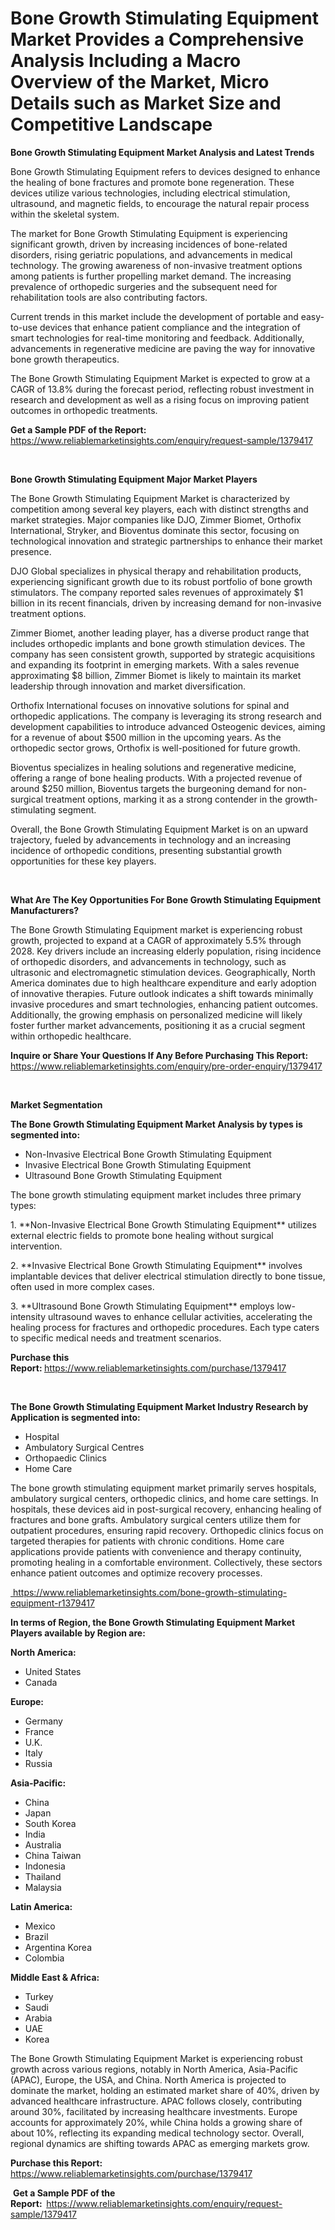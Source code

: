 <p><h1>Bone Growth Stimulating Equipment Market Provides a Comprehensive Analysis Including a Macro Overview of the Market, Micro Details such as Market Size and Competitive Landscape</h1></p><p><strong>Bone Growth Stimulating Equipment Market Analysis and Latest Trends</strong></p>
<p><p>Bone Growth Stimulating Equipment refers to devices designed to enhance the healing of bone fractures and promote bone regeneration. These devices utilize various technologies, including electrical stimulation, ultrasound, and magnetic fields, to encourage the natural repair process within the skeletal system. </p><p>The market for Bone Growth Stimulating Equipment is experiencing significant growth, driven by increasing incidences of bone-related disorders, rising geriatric populations, and advancements in medical technology. The growing awareness of non-invasive treatment options among patients is further propelling market demand. The increasing prevalence of orthopedic surgeries and the subsequent need for rehabilitation tools are also contributing factors.</p><p>Current trends in this market include the development of portable and easy-to-use devices that enhance patient compliance and the integration of smart technologies for real-time monitoring and feedback. Additionally, advancements in regenerative medicine are paving the way for innovative bone growth therapeutics. </p><p>The Bone Growth Stimulating Equipment Market is expected to grow at a CAGR of 13.8% during the forecast period, reflecting robust investment in research and development as well as a rising focus on improving patient outcomes in orthopedic treatments.</p></p>
<p><strong>Get a Sample PDF of the Report:&nbsp;</strong> <a href="https://www.reliablemarketinsights.com/enquiry/request-sample/1379417?utm_campaign=3610&utm_medium=2&utm_source=Github&utm_content=ia&utm_term=16042025&utm_id=bone-growth-stimulating-equipment">https://www.reliablemarketinsights.com/enquiry/request-sample/1379417</a></p>
<p>&nbsp;</p>
<p><strong>Bone Growth Stimulating Equipment Major Market Players</strong></p>
<p><p>The Bone Growth Stimulating Equipment Market is characterized by competition among several key players, each with distinct strengths and market strategies. Major companies like DJO, Zimmer Biomet, Orthofix International, Stryker, and Bioventus dominate this sector, focusing on technological innovation and strategic partnerships to enhance their market presence.</p><p>DJO Global specializes in physical therapy and rehabilitation products, experiencing significant growth due to its robust portfolio of bone growth stimulators. The company reported sales revenues of approximately $1 billion in its recent financials, driven by increasing demand for non-invasive treatment options.</p><p>Zimmer Biomet, another leading player, has a diverse product range that includes orthopedic implants and bone growth stimulation devices. The company has seen consistent growth, supported by strategic acquisitions and expanding its footprint in emerging markets. With a sales revenue approximating $8 billion, Zimmer Biomet is likely to maintain its market leadership through innovation and market diversification.</p><p>Orthofix International focuses on innovative solutions for spinal and orthopedic applications. The company is leveraging its strong research and development capabilities to introduce advanced Osteogenic devices, aiming for a revenue of about $500 million in the upcoming years. As the orthopedic sector grows, Orthofix is well-positioned for future growth.</p><p>Bioventus specializes in healing solutions and regenerative medicine, offering a range of bone healing products. With a projected revenue of around $250 million, Bioventus targets the burgeoning demand for non-surgical treatment options, marking it as a strong contender in the growth-stimulating segment.</p><p>Overall, the Bone Growth Stimulating Equipment Market is on an upward trajectory, fueled by advancements in technology and an increasing incidence of orthopedic conditions, presenting substantial growth opportunities for these key players.</p></p>
<p>&nbsp;</p>
<p><strong>What Are The Key Opportunities For Bone Growth Stimulating Equipment Manufacturers?</strong></p>
<p><p>The Bone Growth Stimulating Equipment market is experiencing robust growth, projected to expand at a CAGR of approximately 5.5% through 2028. Key drivers include an increasing elderly population, rising incidence of orthopedic disorders, and advancements in technology, such as ultrasonic and electromagnetic stimulation devices. Geographically, North America dominates due to high healthcare expenditure and early adoption of innovative therapies. Future outlook indicates a shift towards minimally invasive procedures and smart technologies, enhancing patient outcomes. Additionally, the growing emphasis on personalized medicine will likely foster further market advancements, positioning it as a crucial segment within orthopedic healthcare.</p></p>
<p><strong>Inquire or Share Your Questions If Any Before Purchasing This Report:</strong> <a href="https://www.reliablemarketinsights.com/enquiry/pre-order-enquiry/1379417?utm_campaign=3610&utm_medium=2&utm_source=Github&utm_content=ia&utm_term=16042025&utm_id=bone-growth-stimulating-equipment">https://www.reliablemarketinsights.com/enquiry/pre-order-enquiry/1379417</a></p>
<p>&nbsp;</p>
<p><strong>Market Segmentation</strong></p>
<p><strong>The Bone Growth Stimulating Equipment Market Analysis by types is segmented into:</strong></p>
<p><ul><li>Non-Invasive Electrical Bone Growth Stimulating Equipment</li><li>Invasive Electrical Bone Growth Stimulating Equipment</li><li>Ultrasound Bone Growth Stimulating Equipment</li></ul></p>
<p><p>The bone growth stimulating equipment market includes three primary types: </p><p>1. **Non-Invasive Electrical Bone Growth Stimulating Equipment** utilizes external electric fields to promote bone healing without surgical intervention. </p><p>2. **Invasive Electrical Bone Growth Stimulating Equipment** involves implantable devices that deliver electrical stimulation directly to bone tissue, often used in more complex cases. </p><p>3. **Ultrasound Bone Growth Stimulating Equipment** employs low-intensity ultrasound waves to enhance cellular activities, accelerating the healing process for fractures and orthopedic procedures. Each type caters to specific medical needs and treatment scenarios.</p></p>
<p><strong>Purchase this Report:&nbsp;</strong><a href="https://www.reliablemarketinsights.com/purchase/1379417?utm_campaign=3610&utm_medium=2&utm_source=Github&utm_content=ia&utm_term=16042025&utm_id=bone-growth-stimulating-equipment">https://www.reliablemarketinsights.com/purchase/1379417</a></p>
<p>&nbsp;</p>
<p><strong>The Bone Growth Stimulating Equipment Market Industry Research by Application is segmented into:</strong></p>
<p><ul><li>Hospital</li><li>Ambulatory Surgical Centres</li><li>Orthopaedic Clinics</li><li>Home Care</li></ul></p>
<p><p>The bone growth stimulating equipment market primarily serves hospitals, ambulatory surgical centers, orthopedic clinics, and home care settings. In hospitals, these devices aid in post-surgical recovery, enhancing healing of fractures and bone grafts. Ambulatory surgical centers utilize them for outpatient procedures, ensuring rapid recovery. Orthopedic clinics focus on targeted therapies for patients with chronic conditions. Home care applications provide patients with convenience and therapy continuity, promoting healing in a comfortable environment. Collectively, these sectors enhance patient outcomes and optimize recovery processes.</p></p>
<p><a href="https://www.reliablemarketinsights.com/bone-growth-stimulating-equipment-r1379417?utm_campaign=3610&utm_medium=2&utm_source=Github&utm_content=ia&utm_term=16042025&utm_id=bone-growth-stimulating-equipment">&nbsp;https://www.reliablemarketinsights.com/bone-growth-stimulating-equipment-r1379417</a></p>
<p><strong>In terms of Region, the Bone Growth Stimulating Equipment Market Players available by Region are:</strong></p>
<p>
    <p> <strong> North America: </strong>
        <ul>
            <li>United States</li>
            <li>Canada</li>
        </ul>
        </p> 
    <p> <strong> Europe: </strong>
        <ul>
            <li>Germany</li>
            <li>France</li>
            <li>U.K.</li>
            <li>Italy</li>
            <li>Russia</li>
        </ul>
        </p> 
    <p> <strong> Asia-Pacific: </strong>
        <ul>
            <li>China</li>
            <li>Japan</li>
            <li>South Korea</li>
            <li>India</li>
            <li>Australia</li>
            <li>China Taiwan</li>
            <li>Indonesia</li>
            <li>Thailand</li>
            <li>Malaysia</li>
        </ul>
        </p> 
    <p> <strong> Latin America: </strong>
        <ul>
            <li>Mexico</li>
            <li>Brazil</li>
            <li>Argentina Korea</li>
            <li>Colombia</li>
        </ul>
        </p> 
    <p> <strong> Middle East & Africa: </strong>
        <ul>
            <li>Turkey</li>
            <li>Saudi</li>
            <li>Arabia</li>
            <li>UAE</li>
            <li>Korea</li>
        </ul>
    </p>
    </p>
<p><p>The Bone Growth Stimulating Equipment Market is experiencing robust growth across various regions, notably in North America, Asia-Pacific (APAC), Europe, the USA, and China. North America is projected to dominate the market, holding an estimated market share of 40%, driven by advanced healthcare infrastructure. APAC follows closely, contributing around 30%, facilitated by increasing healthcare investments. Europe accounts for approximately 20%, while China holds a growing share of about 10%, reflecting its expanding medical technology sector. Overall, regional dynamics are shifting towards APAC as emerging markets grow.</p></p>
<p><strong>Purchase this Report: </strong><a href="https://www.reliablemarketinsights.com/purchase/1379417?utm_campaign=3610&utm_medium=2&utm_source=Github&utm_content=ia&utm_term=16042025&utm_id=bone-growth-stimulating-equipment">https://www.reliablemarketinsights.com/purchase/1379417</a></p>
<p>&nbsp;<strong>Get a Sample PDF of the Report:&nbsp;&nbsp;</strong><a href="https://www.reliablemarketinsights.com/enquiry/request-sample/1379417?utm_campaign=3610&utm_medium=2&utm_source=Github&utm_content=ia&utm_term=16042025&utm_id=bone-growth-stimulating-equipment">https://www.reliablemarketinsights.com/enquiry/request-sample/1379417</a></p>
<p><strong></strong></p>
<p><p></p><p></p><p></p></p>